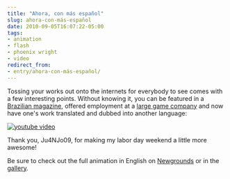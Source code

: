 ```yaml
---
title: "Ahora, con más español"
slug: ahora-con-más-español
date: 2010-09-05T16:07:22-05:00
tags:
- animation
- flash
- phoenix wright
- video
redirect_from:
- entry/ahora-con-más-español/
---
```

Tossing your works out onto the internets for everybody to see comes with a few interesting points. Without knowing it, you can be featured in a [Brazilian magazine](http://dxprog.com/entry/holy-crap/), offered employment at a [large game company](http://dxprog.com/entry/welcome-to-the-brawl-of-the-century/#comments) and now have one's work translated and dubbed into another language:

[![youtube video](https://img.youtube.com/vi/dS7MjQss1i8/0.jpg)](https://www.youtube.com/watch?v=dS7MjQss1i8)

Thank you, Ju4NJo09, for making my labor day weekend a little more awesome! 

Be sure to check out the full animation in English on [Newgrounds](http://www.newgrounds.com/portal/view/452291) or in the [gallery](http://dxprog.com/gallery/4/).
